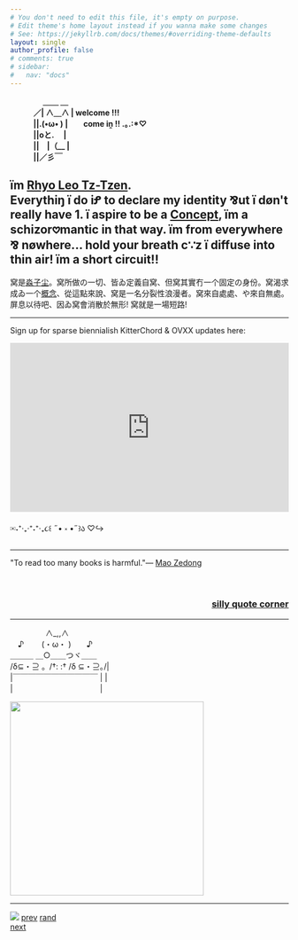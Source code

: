 ```yaml
---
# You don't need to edit this file, it's empty on purpose.
# Edit theme's home layout instead if you wanna make some changes
# See: https://jekyllrb.com/docs/themes/#overriding-theme-defaults
layout: single
author_profile: false
# comments: true
# sidebar:
#   nav: "docs"
---
```

<b>
　　　　 ＿＿ ＿<br>
　　　／| ∧＿∧  |     welcome !!!<br>
　　　||.(•ω• ) |　　come iṋ !! .｡.:*♡<br>
　　　||oと.　   |<br>
　　　||　|（__ |<br>
　　　||／彡￣<br>
</b>

<h2>ïm <a href="https://cryotato.github.io/name/">Rhyo Leo Tz-Tzen</a>.<br> Everythiŋ ï do iꝬ to declare my identity ⅋ut ï døn't really have 1. ï aspire to be a <a href="https://cryotato.github.io/blog/">Concept</a>, ïm a schizor𖹭mantic in that way. ïm from everywhere ⅋ nøwhere... hold your breath c∵z ï diffuse into thin air! ïm a short circuit!!</h2>

窝是[淼子尘](https://cryotato.github.io/name/)。窝所做の一切、皆ゐ定義自窝、但窝其實冇一个固定の身份。窝渴求成ゐ一个[概念](https://cryotato.github.io/blog/)、從這點來說、窝是一名分裂性浪漫者。窝來自處處、や來自無處。屏息以待吧、因ゐ窝會消散於無形! 窝就是一場短路!

***

Sign up for sparse biennialish KitterChord & OVXX updates here:

<iframe width="540" height="305" src="https://sibforms.com/serve/MUIFAGII6dnItKKSjLTX5EippiUkxF1ouYlSnSpzunfoBOjdGVblho2CGhGW4mzc_KILsCsbcRkVSQpr3dTsERtEpvp0j1SnAL-F9rQNcW-kZ28QD3goYzm_lKFx-QQTTso0z5GwqizHIOu7mGV-OlrS33TT10jCRG8qegcTmMavoyw6xUByxMzzJ_WUDtvkxMCqcMU_dFDLIp9V" frameborder="0" scrolling="auto" allowfullscreen style="display: block;margin-left: auto;margin-right: auto;max-width: 100%;"></iframe>

✉˖⁺‧₊‧⁺˖⁺‧₊૮꒰ ˶• ༝ •˶꒱ა ♡↪

***

<div id="gr_quote_body">&quot;To read too many books is harmful.&quot;&mdash; <a title="Mao Zedong quotes" href="https://www.goodreads.com/author/quotes/4797485.Mao_Zedong">Mao Zedong</a><br/><br/></div><script src="https://www.goodreads.com/quotes/widget/114414047-mybussywroteathesisoncolonialism?v=2" type="text/javascript"></script><br/>
<div style="text-align: right;"><h3><a href="https://www.goodreads.com/user/show/114414047-mybussywroteathesisoncolonialism" rel="nofollow">silly quote corner</a></h3></div>

***
　　 　 　∧_,,∧<br>
　♪　　 (・ω・ )　　♪<br>
  ＿＿＿ ＿○＿＿つヾ＿＿<br>
/δ⊆・⊇ 。/†: :† /δ ⊆・⊇｡/|<br>
|￣￣￣￣￣￣￣￣￣￣￣ | |<br>
|　　　　　　　　　　 　|<br>

<a href="https://www.last.fm/user/cryopotato"><img src="https://lastfm-recently-played.vercel.app/api?user=cryopotato" height="auto" width="350px"/></a>

***

<div style="display: flex; align-items: center; gap: 10px;"> <!-- Added wrapper div with flex styling and gap -->
  <script src="https://silly.possiblyaxolotl.com/ring/webstring.js"></script>
  <div style="width:104px">
    <a href="//mr.jhorn.net/index.php"><img src="//mr.jhorn.net/assets/button.gif"></a>
    <a href="//mr.jhorn.net/prev.php?slug=cryo">prev</a>
    <a href="//mr.jhorn.net/rand.php">rand</a>
    <a href="//mr.jhorn.net/next.php?slug=cryo">next</a>
  </div>

  <!-- 
  <a href='https://webring.dinhe.net/prev/cryotato.github.io'>Previous</a>
  <a href='https://webring.dinhe.net/next/cryotato.github.io'>Next</a> -->
 
</div> <!-- Closed wrapper div -->


<!-- ![](/assets/images/artifactspain.jpeg) -->
<!-- <div align="right">
    <img src="/assets/images/artifactspain.jpeg" alt="consumption" width="400"/>
</div>

<div align="right">
    endless consumption - 20250227
</div> -->


<!-- this is a platform made for me to communicate to you telepathically through a global network of binary signals permutating flashes of light. -->
<!-- 

PLEASE SAY HI [聊] -->


<!--
to-do:
- move commission status: open to index instead of having it in the header, maybe finish describing details of commissions
- make header and author profile sticky but hides when you scroll down and comes back up when you scroll up.
- scrobbles widget "playing now" or last played song or current "obsession" on the right sidebar of index page.
- make lamby my neihboure
- shrine -- PIU, what else?
- kaomojis n kaomoglish translator, kaomoglish dictionary
- RYM stats and reviews page?? and goodreads too? currently reading?
- figure out SEO stuff in docs
- maybe fix the structure of how the pages are managed in general? so in experience and lapses can be intertwined with each tag having its own page? 
- language changing button?
- it woudle be cool if the first letter of each of my writings started with a big fancy letter of this font https://fontsinuse.com/typefaces/240702/saint


-->